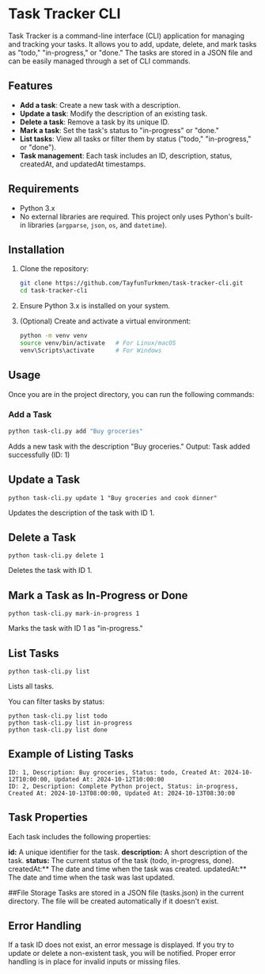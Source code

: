 # Task Tracker CLI

Task Tracker is a command-line interface (CLI) application for managing and tracking your tasks. It allows you to add, update, delete, and mark tasks as "todo," "in-progress," or "done." The tasks are stored in a JSON file and can be easily managed through a set of CLI commands.

## Features

- **Add a task**: Create a new task with a description.
- **Update a task**: Modify the description of an existing task.
- **Delete a task**: Remove a task by its unique ID.
- **Mark a task**: Set the task's status to "in-progress" or "done."
- **List tasks**: View all tasks or filter them by status ("todo," "in-progress," or "done").
- **Task management**: Each task includes an ID, description, status, createdAt, and updatedAt timestamps.

## Requirements

- Python 3.x
- No external libraries are required. This project only uses Python's built-in libraries (`argparse`, `json`, `os`, and `datetime`).

## Installation

1. Clone the repository:
    ```bash
    git clone https://github.com/TayfunTurkmen/task-tracker-cli.git
    cd task-tracker-cli
    ```

2. Ensure Python 3.x is installed on your system.

3. (Optional) Create and activate a virtual environment:
    ```bash
    python -m venv venv
    source venv/bin/activate   # For Linux/macOS
    venv\Scripts\activate      # For Windows
    ```

## Usage

Once you are in the project directory, you can run the following commands:

### Add a Task

```bash
python task-cli.py add "Buy groceries"
```

Adds a new task with the description "Buy groceries."
Output: Task added successfully (ID: 1)

## Update a Task
```
python task-cli.py update 1 "Buy groceries and cook dinner"
```

Updates the description of the task with ID 1.

## Delete a Task
```
python task-cli.py delete 1
```

Deletes the task with ID 1.

## Mark a Task as In-Progress or Done
```
python task-cli.py mark-in-progress 1
```

Marks the task with ID 1 as "in-progress."

## List Tasks
```
python task-cli.py list
```

Lists all tasks.

You can filter tasks by status:
```
python task-cli.py list todo
python task-cli.py list in-progress
python task-cli.py list done
```

## Example of Listing Tasks
```
ID: 1, Description: Buy groceries, Status: todo, Created At: 2024-10-12T10:00:00, Updated At: 2024-10-12T10:00:00
ID: 2, Description: Complete Python project, Status: in-progress, Created At: 2024-10-13T08:00:00, Updated At: 2024-10-13T08:30:00
```

## Task Properties
Each task includes the following properties:

**id:** A unique identifier for the task.
**description:** A short description of the task.
**status:** The current status of the task (todo, in-progress, done).
createdAt:** The date and time when the task was created.
updatedAt:** The date and time when the task was last updated.

##File Storage
Tasks are stored in a JSON file (tasks.json) in the current directory. The file will be created automatically if it doesn't exist.

## Error Handling
If a task ID does not exist, an error message is displayed.
If you try to update or delete a non-existent task, you will be notified.
Proper error handling is in place for invalid inputs or missing files.
